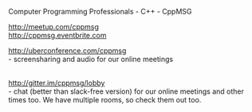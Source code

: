 
Computer Programming Professionals - C++ - CppMSG

http://meetup.com/cppmsg </br>
http://cppmsg.eventbrite.com </br>

http://uberconference.com/cppmsg </br>- screensharing and audio for our online meetings </br></br>

http://gitter.im/cppmsg/lobby </br>- chat (better than slack-free version) for our online meetings and other times too.  We have multiple rooms, so check them out too.</br></br>

